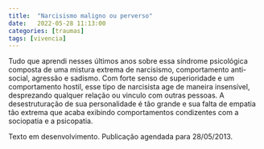 ```yaml
---
title:  "Narcisismo maligno ou perverso"
date:   2022-05-28 11:13:00
categories: [traumas]
tags: [vivencia]
---
```


Tudo que aprendi nesses últimos anos sobre essa síndrome psicológica composta de uma mistura extrema de narcisismo, comportamento anti-social, agressão e sadismo. Com forte senso de superioridade e um comportamento hostil, esse tipo de narcisista age de maneira insensível, desprezando qualquer relação ou vinculo com outras pessoas. A desestruturação de sua personalidade é tão grande e sua falta de empatia tão extrema que acaba exibindo comportamentos condizentes com a sociopatia e a psicopatia.

<!--mais-->

Texto em desenvolvimento.
Publicação agendada para 28/05/2013.